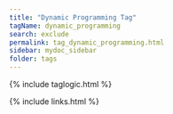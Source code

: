 ```yaml
---
title: "Dynamic Programming Tag"
tagName: dynamic_programming
search: exclude
permalink: tag_dynamic_programming.html
sidebar: mydoc_sidebar
folder: tags
---
```

{% include taglogic.html %}

{% include links.html %}
